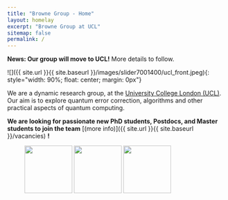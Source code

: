 ```yaml
---
title: "Browne Group - Home"
layout: homelay
excerpt: "Browne Group at UCL"
sitemap: false
permalink: /
---
```


**News: Our group will move to UCL!**
More details to follow.

![]({{ site.url }}{{ site.baseurl }}/images/slider7001400/ucl_front.jpeg){: style="width: 90%; float: center; margin: 0px"}

We are a dynamic research group, at the [University College London (UCL)](https://www.ucl.ac.uk/). Our aim is to explore quantum error correction, algorithms and other practical aspects of quantum computing.

 **We are  looking for passionate new PhD students, Postdocs, and Master students to join the team** [(more info)]({{ site.url }}{{ site.baseurl }}/vacancies) **!**




<figure class="fourth">
  <img src="{{ site.url }}{{ site.baseurl }}/images/logopic/logo_ucl.svg" style="width: 110px">
  <img src="{{ site.url }}{{ site.baseurl }}/images/logopic/logo_uclq.jpeg" style="width: 110px">
  <img src="{{ site.url }}{{ site.baseurl }}/images/logopic/logo_lcn.jpeg" style="width: 110px">
</figure>
